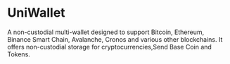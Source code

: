 # UniWallet
 A non-custodial multi-wallet designed to support Bitcoin, Ethereum, Binance Smart Chain, Avalanche, Cronos and various other blockchains. It offers non-custodial storage for cryptocurrencies,Send Base Coin and Tokens.
